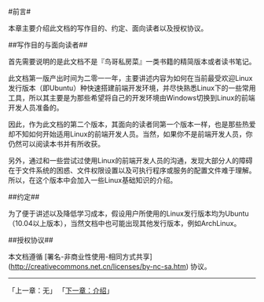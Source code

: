 #前言#

本章主要介绍此文档的写作目的、约定、面向读者以及授权协议。

##写作目的与面向读者##

首先需要说明的是此文档不是『鸟哥私房菜』一类书籍的精简版本或者读书笔记。

此文档第一版产出时间为二零一一年，主要讲述内容为如何在当前最受欢迎Linux发行版本（即Ubuntu）种快速搭建前端开发环境，并尽快熟悉Linux下的一些常用工具，所以其主要是为那些希望将自己的开发环境由Windows切换到Linux的前端开发人员准备的。

因此，作为此文档的第二个版本，其面向的读者同第一个版本一样，也是那些热爱却不知如何开始适用Linux的前端开发人员。当然，如果你不是前端开发人员，你仍然可以阅读本书并有所收获。

另外，通过和一些尝试过使用Linux的前端开发人员的沟通，发现大部分人的障碍在于文件系统的困惑、文件权限设置以及可执行程序或服务的配置文件难于理解。所以，在这个版本中会加入一些Linux基础知识的介绍。


##约定##

为了便于讲述以及降低学习成本，假设用户所使用的Linux发行版本均为Ubuntu（10.04以上版本），当然文档中也可能出现其他发行版本，例如ArchLinux。

##授权协议##

本文档遵循 [署名-非商业性使用-相同方式共享] (http://creativecommons.net.cn/licenses/by-nc-sa.htm) 协议。

---

「上一章：无」 「[下一章：介绍](01-introduction.md)」